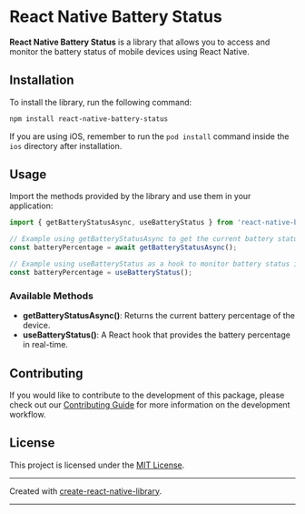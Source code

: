 # React Native Battery Status

**React Native Battery Status** is a library that allows you to access and monitor the battery status of mobile devices using React Native.

## Installation

To install the library, run the following command:

```bash
npm install react-native-battery-status
```

If you are using iOS, remember to run the `pod install` command inside the `ios` directory after installation.

## Usage

Import the methods provided by the library and use them in your application:

```js
import { getBatteryStatusAsync, useBatteryStatus } from 'react-native-battery-status';

// Example using getBatteryStatusAsync to get the current battery status.
const batteryPercentage = await getBatteryStatusAsync();

// Example using useBatteryStatus as a hook to monitor battery status in real-time.
const batteryPercentage = useBatteryStatus();
```

### Available Methods

- **getBatteryStatusAsync()**: Returns the current battery percentage of the device.
- **useBatteryStatus()**: A React hook that provides the battery percentage in real-time.

## Contributing

If you would like to contribute to the development of this package, please check out our [Contributing Guide](CONTRIBUTING.md) for more information on the development workflow.

## License

This project is licensed under the [MIT License](LICENSE).

---

Created with [create-react-native-library](https://github.com/callstack/react-native-builder-bob).

---
